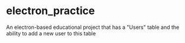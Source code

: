 # electron_practice
An electron-based educational project that has a "Users" table and the ability to add a new user to this table

